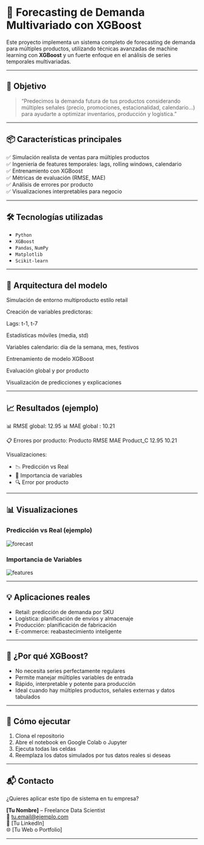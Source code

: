 # 🧠 Forecasting de Demanda Multivariado con XGBoost

Este proyecto implementa un sistema completo de forecasting de demanda para múltiples productos, utilizando técnicas avanzadas de machine learning con **XGBoost** y un fuerte enfoque en el análisis de series temporales multivariadas.

---

## 🎯 Objetivo

> “Predecimos la demanda futura de tus productos considerando múltiples señales (precio, promociones, estacionalidad, calendario...) para ayudarte a optimizar inventarios, producción y logística.”

---

## 📦 Características principales

✅ Simulación realista de ventas para múltiples productos  
✅ Ingeniería de features temporales: lags, rolling windows, calendario  
✅ Entrenamiento con XGBoost  
✅ Métricas de evaluación (RMSE, MAE)  
✅ Análisis de errores por producto  
✅ Visualizaciones interpretables para negocio

---

## 🛠️ Tecnologías utilizadas

- `Python`
- `XGBoost`
- `Pandas`, `NumPy`
- `Matplotlib`
- `Scikit-learn`

---

## 🧪 Arquitectura del modelo

Simulación de entorno multiproducto estilo retail

Creación de variables predictoras:

Lags: t-1, t-7

Estadísticas móviles (media, std)

Variables calendario: día de la semana, mes, festivos

Entrenamiento de modelo XGBoost

Evaluación global y por producto

Visualización de predicciones y explicaciones

---

## 📈 Resultados (ejemplo)

📊 RMSE global: 12.95
📊 MAE global : 10.21

📋 Errores por producto:
Producto RMSE MAE
Product_C 12.95 10.21


Visualizaciones:
- 📉 Predicción vs Real
- 🧭 Importancia de variables
- 🔍 Error por producto

---

## 📊 Visualizaciones

### Predicción vs Real (ejemplo)

![forecast](https://your-domain.com/img/forecast.png)

### Importancia de Variables

![features](https://your-domain.com/img/feature_importance.png)

---

## 💡 Aplicaciones reales

- Retail: predicción de demanda por SKU
- Logística: planificación de envíos y almacenaje
- Producción: planificación de fabricación
- E-commerce: reabastecimiento inteligente

---

## 🧠 ¿Por qué XGBoost?

- No necesita series perfectamente regulares
- Permite manejar múltiples variables de entrada
- Rápido, interpretable y potente para producción
- Ideal cuando hay múltiples productos, señales externas y datos tabulados

---

## 🚀 Cómo ejecutar

1. Clona el repositorio
2. Abre el notebook en Google Colab o Jupyter
3. Ejecuta todas las celdas
4. Reemplaza los datos simulados por tus datos reales si deseas

---

## 📬 Contacto

¿Quieres aplicar este tipo de sistema en tu empresa?

**[Tu Nombre]** – Freelance Data Scientist  
📧 tu.email@ejemplo.com  
🔗 [Tu LinkedIn]  
🌐 [Tu Web o Portfolio]

---
